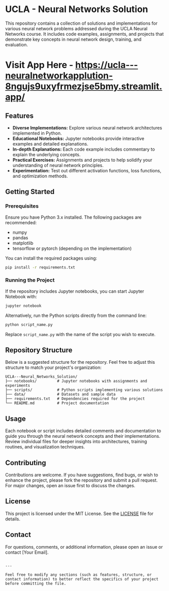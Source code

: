 # UCLA - Neural Networks Solution

This repository contains a collection of solutions and implementations for various neural network problems addressed during the UCLA Neural Networks course. It includes code examples, assignments, and projects that demonstrate key concepts in neural network design, training, and evaluation.

# Visit App Here - https://ucla---neuralnetworkapplution-8ngujs9uxyfrmezjse5bmy.streamlit.app/

## Features

- **Diverse Implementations:** Explore various neural network architectures implemented in Python.
- **Educational Notebooks:** Jupyter notebooks provide interactive examples and detailed explanations.
- **In-depth Explanations:** Each code example includes commentary to explain the underlying concepts.
- **Practical Exercises:** Assignments and projects to help solidify your understanding of neural network principles.
- **Experimentation:** Test out different activation functions, loss functions, and optimization methods.

## Getting Started

### Prerequisites

Ensure you have Python 3.x installed. The following packages are recommended:

- numpy
- pandas
- matplotlib
- tensorflow or pytorch (depending on the implementation)

You can install the required packages using:

```bash
pip install -r requirements.txt
```

### Running the Project

If the repository includes Jupyter notebooks, you can start Jupyter Notebook with:

```bash
jupyter notebook
```

Alternatively, run the Python scripts directly from the command line:

```bash
python script_name.py
```

Replace `script_name.py` with the name of the script you wish to execute.

## Repository Structure

Below is a suggested structure for the repository. Feel free to adjust this structure to match your project's organization:

```
UCLA---Neural_Networks_Solution/
├── notebooks/         # Jupyter notebooks with assignments and experiments
├── scripts/           # Python scripts implementing various solutions
├── data/              # Datasets and sample data
├── requirements.txt   # Dependencies required for the project
└── README.md          # Project documentation
```

## Usage

Each notebook or script includes detailed comments and documentation to guide you through the neural network concepts and their implementations. Review individual files for deeper insights into architectures, training routines, and visualization techniques.

## Contributing

Contributions are welcome. If you have suggestions, find bugs, or wish to enhance the project, please fork the repository and submit a pull request. For major changes, open an issue first to discuss the changes.

## License

This project is licensed under the MIT License. See the [LICENSE](LICENSE) file for details.

## Contact

For questions, comments, or additional information, please open an issue or contact [Your Email].
```

---

Feel free to modify any sections (such as features, structure, or contact information) to better reflect the specifics of your project before committing the file.
